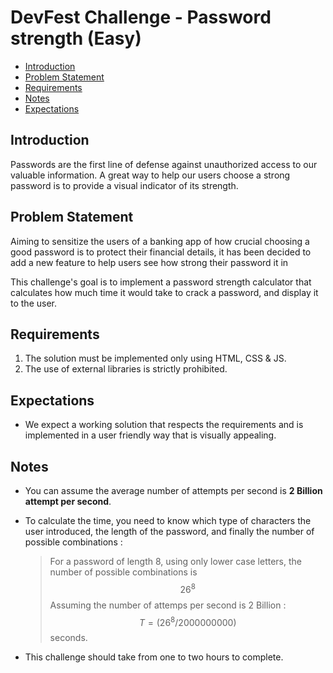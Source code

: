 # DevFest Challenge - Password strength (Easy)

- [Introduction](#introduction)
- [Problem Statement](#problem-statement)
- [Requirements](#requirements)
- [Notes](#notes)
- [Expectations](#expectations)

## Introduction

Passwords are the first line of defense against unauthorized access to our valuable information. A great way to help our users choose a strong password is to provide a visual indicator of its strength.

## Problem Statement

Aiming to sensitize the users of a banking app of how crucial choosing a good password is to protect their financial details, it has been decided to add a new feature to help users see how strong their password it in

This challenge's goal is to implement a password strength calculator that calculates how much time it would take to crack a password, and display it to the user.

## Requirements

1. The solution must be implemented only using HTML, CSS & JS.
2. The use of external libraries is strictly prohibited.

## Expectations

- We expect a working solution that respects the requirements and is implemented in a user friendly way that is visually appealing.

## Notes

- You can assume the average number of attempts per second is **2 Billion attempt per second**.
- To calculate the time, you need to know which type of characters the user introduced, the length of the password, and finally the number of possible combinations :

  > For a password of length 8, using only lower case letters, the number of possible combinations is $$26^8$$
  > Assuming the number of attemps per second is 2 Billion : $$T=(26^8/2000000000)$$ seconds.

- This challenge should take from one to two hours to complete.
